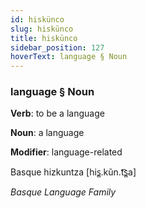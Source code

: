 ```yaml
---
id: hiskünco
slug: hiskünco
title: hiskünco
sidebar_position: 127
hoverText: language § Noun
---
```


### language § Noun

**Verb**: to be a language

**Noun**: a language

**Modifier**: language-related

Basque hizkuntza [his̻.kũn.t͡s̻a]

*Basque Language Family*